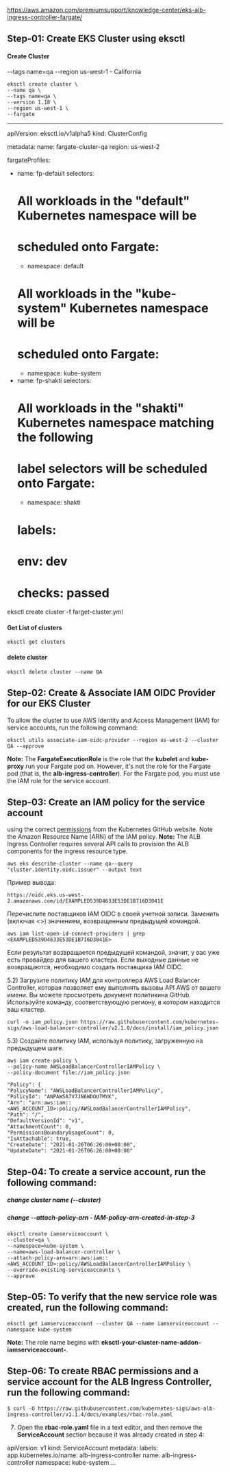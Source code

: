 https://aws.amazon.com/premiumsupport/knowledge-center/eks-alb-ingress-controller-fargate/
## Step-01: Create EKS Cluster using eksctl

#### Create Cluster
--tags name=qa
--region us-west-1 - California

    eksctl create cluster \
    --name qa \
    --tags name=qa \
    --version 1.18 \
    --region us-west-1 \
    --fargate

---
apiVersion: eksctl.io/v1alpha5
kind: ClusterConfig

metadata:
  name: fargate-cluster-qa
  region: us-west-2

fargateProfiles:
  - name: fp-default
    selectors:
      # All workloads in the "default" Kubernetes namespace will be
      # scheduled onto Fargate:
      - namespace: default
      # All workloads in the "kube-system" Kubernetes namespace will be
      # scheduled onto Fargate:
      - namespace: kube-system
  - name: fp-shakti
    selectors:
      # All workloads in the "shakti" Kubernetes namespace matching the following
      # label selectors will be scheduled onto Fargate:
      - namespace: shakti
      #  labels:
      #    env: dev
      #    checks: passed
      
eksctl create cluster -f farget-cluster.yml


#### Get List of clusters

    eksctl get clusters

#### delete cluster

    eksctl delete cluster --name QA

##  Step-02: Create & Associate IAM OIDC Provider for our EKS Cluster
To allow the cluster to use AWS Identity and Access Management (IAM) for service accounts, run the following command:

    eksctl utils associate-iam-oidc-provider --region us-west-2 --cluster QA --approve
    
**Note:** The **FargateExecutionRole** is the role that the **kubelet** and **kube-proxy** run your Fargate pod on. However, it's not the role for the Fargate pod (that is, the **alb-ingress-controller**). For the Fargate pod, you must use the IAM role for the service account.


## Step-03: Create an IAM policy for the service account 
using the correct [permissions](https://raw.githubusercontent.com/kubernetes-sigs/aws-alb-ingress-controller/v1.1.4/docs/examples/iam-policy.json) from the Kubernetes GitHub website. Note the Amazon Resource Name (ARN) of the IAM policy.
**Note:** The ALB Ingress Controller requires several API calls to provision the ALB components for the ingress resource type.

    aws eks describe-cluster --name qa--query "cluster.identity.oidc.issuer" --output text

Пример вывода:

    https://oidc.eks.us-west-2.amazonaws.com/id/EXAMPLED539D4633E53DE1B716D3041E

Перечислите поставщиков IAM  OIDC в своей учетной записи. Заменить <EXAMPLED539D4633E53DE1B716D3041E>(включая <>) значением, возвращенным предыдущей командой.

    aws iam list-open-id-connect-providers | grep <EXAMPLED539D4633E53DE1B716D3041E>

Если результат возвращается предыдущей командой, значит, у вас уже есть провайдер для вашего кластера. Если выходные данные не возвращаются, необходимо создать поставщика IAM  OIDC.

5.2) Загрузите политику IAM для контроллера AWS  Load  Balancer  Controller, которая позволяет ему выполнять вызовы API  AWS от вашего имени. Вы можете просмотреть документ политикина GitHub. Используйте команду, соответствующую региону, в котором находится ваш кластер.

    curl -o iam_policy.json https://raw.githubusercontent.com/kubernetes-sigs/aws-load-balancer-controller/v2.1.0/docs/install/iam_policy.json

5.3) Создайте политику IAM, используя политику, загруженную на предыдущем шаге.

    aws iam create-policy \
    --policy-name AWSLoadBalancerControllerIAMPolicy \
    --policy-document file://iam_policy.json

    "Policy": {
    "PolicyName": "AWSLoadBalancerControllerIAMPolicy",
    "PolicyId": "ANPAW5A7V7JN6WDOU7MYK",
    "Arn": "arn:aws:iam::<AWS_ACCOUNT_ID>:policy/AWSLoadBalancerControllerIAMPolicy",
    "Path": "/",
    "DefaultVersionId": "v1",
    "AttachmentCount": 0,
    "PermissionsBoundaryUsageCount": 0,
    "IsAttachable": true,
    "CreateDate": "2021-01-26T06:26:00+00:00",
    "UpdateDate": "2021-01-26T06:26:00+00:00"

## Step-04: To create a service account, run the following command:
##### change cluster name (--cluster)
##### change --attach-policy-arn - IAM-policy-arn-created-in-step-3

    eksctl create iamserviceaccount \
    --cluster=qa \
    --namespace=kube-system \
    --name=aws-load-balancer-controller \
    --attach-policy-arn=arn:aws:iam::<AWS_ACCOUNT_ID>:policy/AWSLoadBalancerControllerIAMPolicy \
    --override-existing-serviceaccounts \
    --approve

## Step-05: To verify that the new service role was created, run the following command:

    eksctl get iamserviceaccount --cluster QA --name iamserviceaccount --namespace kube-system

**Note:** The role name begins with **eksctl-your-cluster-name-addon-iamserviceaccount-**.

## Step-06:  To create RBAC permissions and a service account for the ALB Ingress Controller, run the following command:

    $ curl -O https://raw.githubusercontent.com/kubernetes-sigs/aws-alb-ingress-controller/v1.1.4/docs/examples/rbac-role.yaml

7. Open the **rbac-role.yaml** file in a text editor, and then remove the **ServiceAccount** section because it was already created in step 4:

apiVersion: v1 kind: ServiceAccount metadata: labels: app.kubernetes.io/name: alb-ingress-controller name: alb-ingress-controller namespace: kube-system ...
